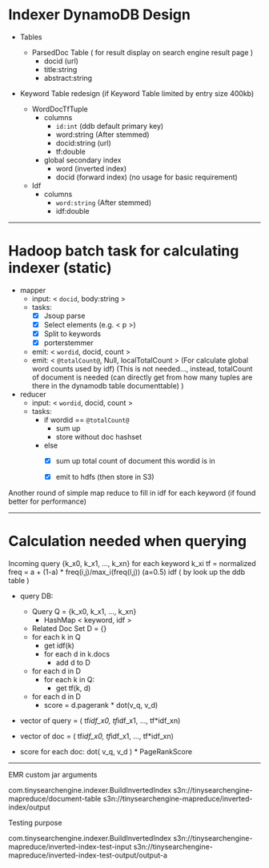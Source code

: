 # Indexer DynamoDB Design

* Tables
    + ParsedDoc Table ( for result display on search engine result page )
        - docid (url)
        - title:string
        - abstract:string


* Keyword Table redesign (if Keyword Table limited by entry size 400kb)
    + WordDocTfTuple
        - columns
            - `id:int` (ddb default primary key)
            - word:string (After stemmed)
            - docid:string (url)
            - tf:double
        - global secondary index
            - word (inverted index)
            - docid (forward index) (no usage for basic requirement)
    + Idf
        - columns
            - `word:string` (After stemmed)
            - idf:double


--------------

# Hadoop batch task for calculating indexer (static)

* mapper
    - input: < `docid`, body:string >
    - tasks:
        - [x] Jsoup parse
        - [x] Select elements (e.g. < p >)
        - [x] Split to keywords
        - [x] porterstemmer
    - emit: < `wordid`, docid, count >
    - emit: < `@totalCount@`, Null, localTotalCount >  (For calculate global word counts used by idf)  (This is not needed..., instead, totalCount of document is needed (can directly get from how many tuples are there in the dynamodb table documenttable) )
* reducer
    - input: < `wordid`, docid, count >
    - tasks:
        - if wordid == `@totalCount@`
            - sum up
            - store without doc hashset
        - else
            - [x] sum up total count of document this wordid is in
            - [x] emit to hdfs (then store in S3)


Another round of simple map reduce to fill in idf for each keyword (if found better for performance)


----------


# Calculation needed when querying

Incoming query
{k_x0, k_x1, ..., k_xn}
for each keyword k_xi
tf = normalized freq = a + (1-a) * freq(i,j)/max_i(freq(l,j))  (a=0.5)
idf ( by look up the ddb table )


* query DB:
    - Query Q = {k_x0, k_x1, ..., k_xn}
        - HashMap < keyword, idf >
    - Related Doc Set D = {}
    - for each k in Q
        - get idf(k)
        - for each d in k.docs
            - add d to D
    - for each d in D
        - for each k in Q:
            - get tf(k, d)
    - for each d in D
        - score = d.pagerank * dot(v_q, v_d)



* vector of query = ( tf*idf_x0, tf*idf_x1, ..., tf*idf_xn)
* vector of doc = ( tf*idf_x0, tf*idf_x1, ..., tf*idf_xn)


* score for each doc: dot( v_q, v_d ) * PageRankScore

--------

EMR custom jar arguments

com.tinysearchengine.indexer.BuildInvertedIndex
s3n://tinysearchengine-mapreduce/document-table
s3n://tinysearchengine-mapreduce/inverted-index/output


Testing purpose

com.tinysearchengine.indexer.BuildInvertedIndex
s3n://tinysearchengine-mapreduce/inverted-index-test-input
s3n://tinysearchengine-mapreduce/inverted-index-test-output/output-a